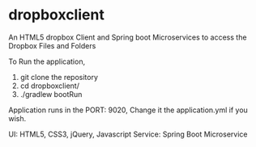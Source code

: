 # dropboxclient
An HTML5 dropbox Client and Spring boot Microservices to access the Dropbox Files and Folders

To Run the application, 
1. git clone the repository
2. cd dropboxclient/
3. ./gradlew bootRun

Application runs in the PORT: 9020, Change it the application.yml if you wish.

UI: HTML5, CSS3, jQuery, Javascript
Service: Spring Boot Microservice
